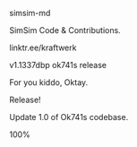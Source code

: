 simsim-md

SimSim Code & Contributions.

linktr.ee/kraftwerk

v1.1337dbp ok741s release

For you kiddo, Oktay.

Release!

Update 1.0 of Ok741s codebase. 

100%